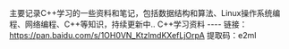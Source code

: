 主要记录C++学习的一些资料和笔记，包括数据结构和算法、Linux操作系统编程、网络编程、C++等知识，持续更新中..
C++学习资料 ---- 链接：https://pan.baidu.com/s/1OH0VN_KtzlmdKXefLjOrpA   提取码：e2ml 
